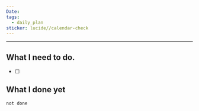```yaml
---
Date: 
tags:
  - daily_plan
sticker: lucide//calendar-check
---
```

---
## What I need to do.

- [ ] 



## What I done yet
```tasks
not done
```
